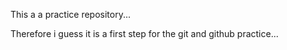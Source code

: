 This a a practice repository...

Therefore i guess it is a first step for the git and github practice...
